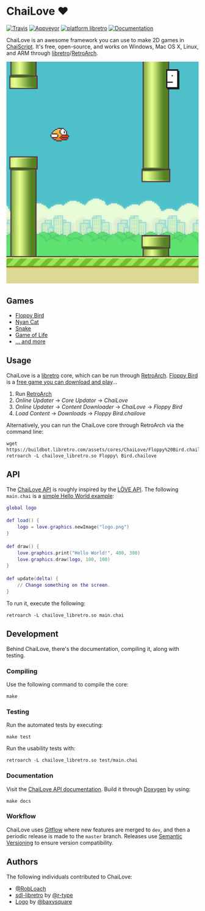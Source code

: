 # ChaiLove :heart:
[![Travis](https://travis-ci.org/libretro/libretro-chailove.svg?branch=master)](https://travis-ci.org/libretro/libretro-chailove)
[![Appveyor](https://ci.appveyor.com/api/projects/status/es2wh45kcu76n6a9/branch/master?svg=true)](https://ci.appveyor.com/project/RobLoach/libretro-chailove/branch/master)
[![platform libretro](https://img.shields.io/badge/platform-libretro-brightgreen.svg)](http://buildbot.fiveforty.net/admin/buildbot/build/?name=chailove)
[![Documentation](https://img.shields.io/badge/docs-doxygen-blue.svg)](https://rawgit.com/libretro/libretro-chailove/docs/)

ChaiLove is an awesome framework you can use to make 2D games in [ChaiScript](http://chaiscript.com/). It's free, open-source, and works on Windows, Mac OS X, Linux, and ARM through [libretro](https://www.libretro.com)/[RetroArch](http://retroarch.com).

[![Floppy Bird Gameplay](docs/screenshot.png)](https://www.youtube.com/watch?v=RLVwTh6qDFI&hd=1)

## Games

- [Floppy Bird](https://github.com/RobLoach/ChaiLove-FloppyBird)
- [Nyan Cat](https://github.com/RobLoach/ChaiLove-NyanCat)
- [Snake](examples/snake/Snake.chai)
- [Game of Life](https://github.com/RobLoach/ChaiLove-GameOfLife)
- [... and more](https://github.com/topics/chailove)

## Usage

ChaiLove is a [libretro](https://www.libretro.com/) core, which can be run through [RetroArch](http://retroarch.com/). [Floppy Bird](https://github.com/RobLoach/ChaiLove-FloppyBird) is a [free game you can download and play](https://www.youtube.com/watch?v=RLVwTh6qDFI)...

1. Run [RetroArch](http://retroarch.com/)
2. *Online Updater* → *Core Updator* → *ChaiLove*
3. *Online Updater* → *Content Downloader* → *ChaiLove* → *Floppy Bird*
4. *Load Content* → *Downloads* → *Floppy Bird.chailove*

Alternatively, you can run the ChaiLove core through RetroArch via the command line:

```
wget https://buildbot.libretro.com/assets/cores/ChaiLove/Floppy%20Bird.chailove
retroarch -L chailove_libretro.so Floppy\ Bird.chailove
```

## API

The [ChaiLove API](https://rawgit.com/libretro/libretro-chailove/docs/) is roughly inspired by the [LÖVE API](https://love2d.org/wiki/Main_Page). The following `main.chai` is a [simple Hello World example](examples/simple/main.chai):

``` lua
global logo

def load() {
	logo = love.graphics.newImage("logo.png")
}

def draw() {
	love.graphics.print("Hello World!", 400, 300)
	love.graphics.draw(logo, 100, 100)
}

def update(delta) {
	// Change something on the screen.
}
```

To run it, execute the following:

```
retroarch -L chailove_libretro.so main.chai
```

## Development

Behind ChaiLove, there's the documentation, compiling it, along with testing.

### Compiling

Use the following command to compile the core:

```
make
```

### Testing

Run the automated tests by executing:

```
make test
```

Run the usability tests with:

```
retroarch -L chailove_libretro.so test/main.chai
```

### Documentation

Visit the [ChaiLove API documentation](https://rawgit.com/libretro/libretro-chailove/docs/). Build it through [Doxygen](http://www.stack.nl/~dimitri/doxygen/) by using:

```
make docs
```

### Workflow

ChaiLove uses [Gitflow](https://www.atlassian.com/git/tutorials/comparing-workflows/gitflow-workflow) where new features are merged to `dev`, and then a periodic release is made to the `master` branch. Releases use [Semantic Versioning](https://semver.org) to ensure version compatibility.

## Authors

The following individuals contributed to ChaiLove:

- [@RobLoach](http://github.com/robloach)
- [sdl-libretro](https://github.com/r-type/sdl-libretro) by [@r-type](https://github.com/r-type)
- [Logo](docs/chailove.png) by [@baxysquare](https://github.com/baxysquare)
